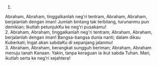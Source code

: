 1.
Abraham, Abraham, tinggalkanlah neg'ri tentram,
Abraham, Abraham, berjalanlah dengan iman!
Jumlah bintang tak terbilang, turunanmu pun demikian;
Ikutlah petunjukKu ke neg'ri pusakamu!
<br>
2.
Abraham, Abraham, tinggalkanlah neg'ri tentram;
Abraham, Abraham, berjalanlah dengan iman!
Bangsa-bangsa dunia nanti; dalam dikau Kuberkati;
Ingat akan sabdaKu di sepanjang jalanmu!
<br>
3.
Abraham, Abraham, berangkat sungguh beriman;
Abraham, Abraham menuju tanah Kanaan.
Yakin, tanpa keraguan ia ikut sabda Tuhan.
Mari, ikutlah serta ke neg'ri sejahtera!